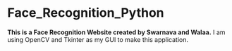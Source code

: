 # Face_Recognition_Python
**This is a Face Recognition Website created by Swarnava and Walaa.**
I am using OpenCV and Tkinter as my GUI to make this application.
